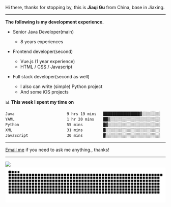 Hi there, thanks for stopping by, this is **Jiaqi Gu** from China, base in Jiaxing.

---

**The following is my development experience.**

- Senior Java Developer(main)
  - 8 years experiences

- Frontend developer(second)
  - Vue.js (1 year experience)
  - HTML / CSS / Javascript
  
- Full stack developer(second as well)
  - I also can write (simple) Python project
  - And some iOS projects

📊 **This week I spent my time on**
<!--START_SECTION:waka-->

```txt
Java                       9 hrs 19 mins   ████████████████▓░░░░░░░░   67.26 %
YAML                       1 hr 20 mins    ██▒░░░░░░░░░░░░░░░░░░░░░░   09.65 %
Python                     55 mins         █▓░░░░░░░░░░░░░░░░░░░░░░░   06.63 %
XML                        31 mins         █░░░░░░░░░░░░░░░░░░░░░░░░   03.79 %
JavaScript                 30 mins         █░░░░░░░░░░░░░░░░░░░░░░░░   03.71 %
```

<!--END_SECTION:waka-->

---

[Email me](mailto:htk2klwgr@mozmail.com?subject=Hiring_from_GitHub) if you need to ask me anything., thanks!

---

![]( https://visitor-badge.glitch.me/badge?page_id=githubgujiaqi)
![]( https://github.com/droid-Q/droid-Q/raw/output/github-contribution-grid-snake.svg#gh-dark-mode-only)
